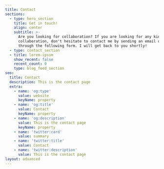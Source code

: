 ```yaml
---
title: Contact
sections:
  - type: hero_section
    title: Get in touch!
    align: center
    subtitle: >-
      Are you looking for collaboration? If you are looking for any kind of
      collaboration, don't hesitate to contact me by sending an email or message
      through the following form. I will get back to you shortly!
  - type: contact_section
  - title: lorem-ipsum
    show_recent: false
    recent_count: 0
    type: blog_feed_section
seo:
  title: Contact
  description: This is the contact page
  extra:
    - name: 'og:type'
      value: website
      keyName: property
    - name: 'og:title'
      value: Contact
      keyName: property
    - name: 'og:description'
      value: This is the contact page
      keyName: property
    - name: 'twitter:card'
      value: summary
    - name: 'twitter:title'
      value: Contact
    - name: 'twitter:description'
      value: This is the contact page
layout: advanced
---
```

